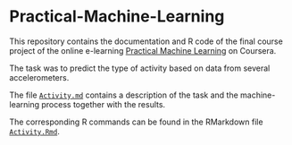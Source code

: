 # Practical-Machine-Learning
This repository contains the documentation and R code of the final course project of the online e-learning [Practical Machine Learning](https://www.coursera.org/learn/practical-machine-learning) on Coursera.

The task was to predict the type of activity based on data from several accelerometers.

The file [`Activity.md`](https://github.com/zanenmw/Practical-Machine-Learning/blob/master/Activity.md) contains a description of the task and the machine-learning process together with the results.

The corresponding R commands can be found in the RMarkdown file [`Activity.Rmd`](https://github.com/zanenmw/Practical-Machine-Learning/blob/master/Activity.Rmd).
